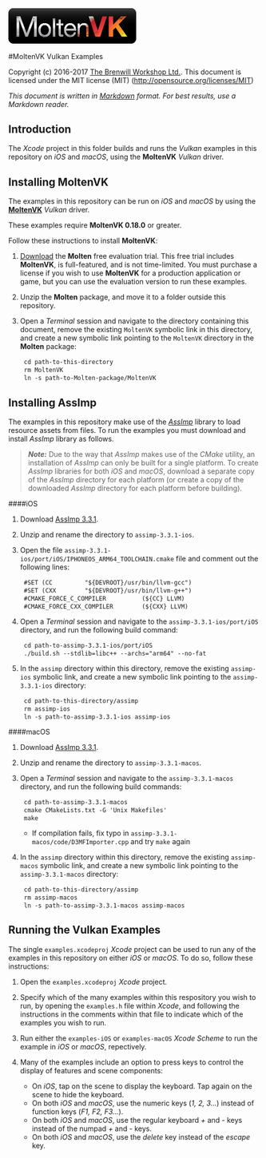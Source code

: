 <a class="site-logo" href="https://www.moltengl.com/moltenvk/" title="MoltenVK">
	<img src="images/MoltenVK-Logo-Banner.png" alt="MoltenVK Home" style="width:256px;height:auto">
</a>

#MoltenVK Vulkan Examples

Copyright (c) 2016-2017 [The Brenwill Workshop Ltd.](http://www.brenwill.com).
This document is licensed under the MIT license (MIT) (http://opensource.org/licenses/MIT)

*This document is written in [Markdown](http://en.wikipedia.org/wiki/Markdown) format.
For best results, use a Markdown reader.*


<a name="intro"></a>

Introduction
------------

The *Xcode* project in this folder builds and runs the *Vulkan* examples in this
repository on *iOS* and *macOS*, using the **MoltenVK** *Vulkan* driver.



<a name="installing-moltenvk"></a>

Installing MoltenVK
-------------------

The examples in this repository can be run on *iOS* and *macOS* by using
the [**MoltenVK**](http://www.moltengl.com/moltenvk/) *Vulkan* driver.

These examples require **MoltenVK 0.18.0** or greater.

Follow these instructions to install **MoltenVK**:

1. [Download](https://moltengl.com/free-trial/) the **Molten** free evaluation trial.
   This free trial includes **MoltenVK**, is full-featured, and is not time-limited.
   You must purchase a license if you wish to use **MoltenVK** for a production
   application or game, but you can use the evaluation version to run these examples.

2. Unzip the **Molten** package, and move it to a folder outside this repository.

3. Open a *Terminal* session and navigate to the directory containing this document,
   remove the existing `MoltenVK` symbolic link in this directory, and create a new
   symbolic link pointing to the `MoltenVK` directory in the **Molten** package:

   		cd path-to-this-directory
		rm MoltenVK
		ln -s path-to-Molten-package/MoltenVK



<a name="installing-assimp"></a>

Installing AssImp
-----------------

The examples in this repository make use of the [*AssImp*](http://assimp.sourceforge.net)
library to load resource assets from files. To run the examples you must download and
install *AssImp* library as follows.

>***Note:*** Due to the way that *AssImp* makes use of the *CMake* utility, an installation
of *AssImp* can only be built for a single platform. To create *AssImp* libraries for both
*iOS* and *macOS*, download a separate copy of the *AssImp* directory for each platform
(or create a copy of the downloaded *AssImp* directory for each platform before building).


####iOS

1. Download [AssImp 3.3.1](https://github.com/assimp/assimp/releases/tag/v3.3.1/).

2. Unzip and rename the directory to `assimp-3.3.1-ios`.

3. Open the file `assimp-3.3.1-ios/port/iOS/IPHONEOS_ARM64_TOOLCHAIN.cmake` file and comment
   out the following lines:

   		#SET (CC         "${DEVROOT}/usr/bin/llvm-gcc")
		#SET (CXX        "${DEVROOT}/usr/bin/llvm-g++")
		#CMAKE_FORCE_C_COMPILER          (${CC} LLVM)
		#CMAKE_FORCE_CXX_COMPILER        (${CXX} LLVM)

4. Open a *Terminal* session and navigate to the `assimp-3.3.1-ios/port/iOS` directory,
   and run the following build command:

		cd path-to-assimp-3.3.1-ios/port/iOS
		./build.sh --stdlib=libc++ --archs="arm64" --no-fat

5. In the `assimp` directory within this directory, remove the existing `assimp-ios`
   symbolic link, and create a new symbolic link pointing to the `assimp-3.3.1-ios` directory:

   		cd path-to-this-directory/assimp
		rm assimp-ios
		ln -s path-to-assimp-3.3.1-ios assimp-ios


####macOS

1. Download [AssImp 3.3.1](https://github.com/assimp/assimp/releases/tag/v3.3.1/).

2. Unzip and rename the directory to `assimp-3.3.1-macos`.

3. Open a *Terminal* session and navigate to the `assimp-3.3.1-macos` directory,
   and run the following build commands:

		cd path-to-assimp-3.3.1-macos
		cmake CMakeLists.txt -G 'Unix Makefiles'
		make

	* If compilation fails, fix typo in `assimp-3.3.1-macos/code/D3MFImporter.cpp` and try `make` again

4. In the `assimp` directory within this directory, remove the existing `assimp-macos`
   symbolic link, and create a new symbolic link pointing to the `assimp-3.3.1-macos` directory:

   		cd path-to-this-directory/assimp
		rm assimp-macos
		ln -s path-to-assimp-3.3.1-macos assimp-macos



<a name="running-examples"></a>

Running the Vulkan Examples
---------------------------

The single `examples.xcodeproj` *Xcode* project can be used to run any of the examples
in this repository on either *iOS* or *macOS*. To do so, follow these instructions:

1. Open the `examples.xcodeproj` *Xcode* project.

2. Specify which of the many examples within this respository you wish to run, by opening
   the `examples.h` file within *Xcode*, and following the instructions in the comments
   within that file to indicate which of the examples you wish to run.

3. Run either the `examples-iOS` or `examples-macOS` *Xcode Scheme* to run the example in *iOS*
   or *macOS*, repectively.

4. Many of the examples include an option to press keys to control the display of features
   and scene components:

   - On *iOS*, tap on the scene to display the keyboard. Tap again on the scene to hide the keyboard.
   - On both *iOS* and *macOS*, use the numeric keys (*1, 2, 3...*) instead of function keys (*F1, F2, F3...*).
   - On both *iOS* and *macOS*, use the regular keyboard *+* and *-* keys instead of the numpad *+* and *-* keys.
   - On both *iOS* and *macOS*, use the *delete* key instead of the *escape* key.

